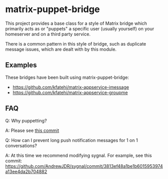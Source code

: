 # matrix-puppet-bridge

This project provides a base class for a style of Matrix bridge which primarily acts as or "puppets" a specific user (usually yourself) on your homeserver and on a third party service.

There is a common pattern in this style of bridge, such as duplicate message issues, which are dealt with by this module.

## Examples

These bridges have been built using matrix-puppet-bridge:

* https://github.com/kfatehi/matrix-appservice-imessage
* https://github.com/kfatehi/matrix-appservice-groupme

## FAQ

Q: Why puppetting?

A: Please see [this commit](https://github.com/kfatehi/matrix-appservice-imessage/commit/8a832051f79a94d7330be9e252eea78f76d774bc)

Q: How can I prevent long push notification messages for 1 on 1 conversations?

A: At this time we recommend modifying sygnal. For example, see this commit: 
https://github.com/AndrewJDR/sygnal/commit/3813ef48a1be1b6015953974a13ee4da2b704882


